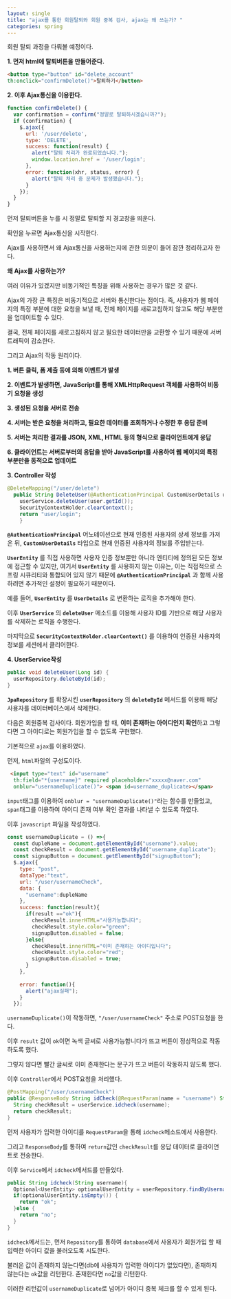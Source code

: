 ```yaml
---
layout: single
title: "ajax를 통한 회원탈퇴와 회원 중복 검사, ajax는 왜 쓰는가? "
categories: spring
---
```


회원 탈퇴 과정을 다뤄볼 예정이다.

**1. 먼저 html에 탈퇴버튼을 만들어준다.**

```html
<button type="button" id="delete_account"
th:onclick="confirmDelete()">탈퇴하기</button>
```

**2. 이후 Ajax통신을 이용한다.**

```javascript
function confirmDelete() {
  var confirmation = confirm("정말로 탈퇴하시겠습니까?");
  if (confirmation) {
    $.ajax({
      url: '/user/delete', 
      type: 'DELETE',
      success: function(result) {
        alert("탈퇴 처리가 완료되었습니다.");
        window.location.href = '/user/login'; 
      },
      error: function(xhr, status, error) {
        alert("탈퇴 처리 중 문제가 발생했습니다.");
      }
    });
  }
}
```

먼저 탈퇴버튼을 누를 시 정말로 탈퇴할 지 경고창을 띄운다.

확인을 누르면 Ajax통신을 시작한다.

Ajax를 사용하면서 왜 Ajax통신을 사용하는지에 관한 의문이 들어 잠깐 정리하고자 한다.

**왜 Ajax를 사용하는가?**

여러 이유가 있겠지만 비동기적인 특징을 위해 사용하는 경우가 많은 것 같다.

Ajax의 가장 큰 특징은 비동기적으로 서버와 통신한다는 점이다. 즉, 사용자가 웹 페이지의 특정 부분에 대한 요청을 보낼 때, 전체 페이지를 새로고침하지 않고도 해당 부분만을 업데이트할 수 있다.

결국, 전체 페이지를 새로고침하지 않고 필요한 데이터만을 교환할 수 있기 때문에 서버 트래픽이 감소한다. 

그리고 Ajax의 작동 원리이다.

**1. 버튼 클릭, 폼 제출 등에 의해 이벤트가 발생**

**2. 이벤트가 발생하면, JavaScript를 통해 XMLHttpRequest 객체를 사용하여 비동기 요청을 생성**

**3. 생성된 요청을 서버로 전송**

**4. 서버는 받은 요청을 처리하고, 필요한 데이터를 조회하거나 수정한 후 응답 준비**

**5. 서버는 처리한 결과를 JSON, XML, HTML 등의 형식으로 클라이언트에게 응답**

**6. 클라이언트는 서버로부터의 응답을 받아 JavaScript를 사용하여 웹 페이지의 특정 부분만을 동적으로 업데이트**

**3. Controller 작성**

```java
@DeleteMapping("/user/delete")
  public String DeleteUser(@AuthenticationPrincipal CustomUserDetails user) {
    userService.deleteUser(user.getId());		
    SecurityContextHolder.clearContext();
    return "user/login";
	}
```

**`@AuthenticationPrincipal`** 어노테이션으로 현재 인증된 사용자의 상세 정보를 가져온 뒤, **`CustomUserDetails`** 타입으로 현재 인증된 사용자의 정보를 주입받는다. 

**`UserEntity`** 를 직접 사용하면 사용자 인증 정보뿐만 아니라 엔티티에 정의된 모든 정보에 접근할 수 있지만, 여기서 **`UserEntity`** 를 사용하지 않는 이유는, 이는 직접적으로 스프링 시큐리티와 통합되어 있지 않기 때문에 **`@AuthenticationPrincipal`** 과 함께 사용하려면 추가적인 설정이 필요하기 때문이다. 

예를 들어, **`UserEntity`** 를 **`UserDetails`** 로 변환하는 로직을 추가해야 한다. 

이후 **`UserService`** 의 **`deleteUser`** 메소드를 이용해 사용자 ID를 기반으로 해당 사용자를 삭제하는 로직을 수행한다.

마지막으로 **`SecurityContextHolder.clearContext()`** 를 이용하여 인증된 사용자의 정보를 세션에서 클리어한다. 

**4. UserService작성**

```java
public void deleteUser(Long id) {
  userRepository.deleteById(id);
}
```

 **`JpaRepository`** 를 확장시킨 **`userRepository`** 의 **`deleteById`** 메서드를 이용해 해당 사용자를 데이터베이스에서 삭제한다.


다음은 회원중복 검사이다. 회원가입을 할 때, **이미 존재하는 아이디인지 확인**하고 그렇다면 그 아이디로는 회원가입을 할 수 없도록 구현했다.

기본적으로 `ajax`를 이용하였다.

먼저, `html`파일의 구성도이다.

```html
 <input type="text" id="username"
  th:field="*{username}" required placeholder="xxxxx@naver.com"
  onblur="usernameDuplicate()"> <span id=username_duplicate></span>
```

`input`태그를 이용하여 `onblur = "usernameDuplicate()"`라는 함수를 만들었고,
`span`태그를 이용하여 아이디 존재 여부 확인 결과를 나타낼 수 있도록 하였다.

이후 `javascript` 파일을 작성하였다.

```javascript
const usernameDuplicate = () =>{
  const dupleName = document.getElementById("username").value;
  const checkResult = document.getElementById("username_duplicate");
  const signupButton = document.getElementById("signupButton");
  $.ajax({
    type: "post",
    dataType:"text",
    url: "/user/usernameCheck",
    data: {
      "username":dupleName
    },
    success: function(result){
      if(result =="ok"){
        checkResult.innerHTML="사용가능합니다";
        checkResult.style.color="green";
        signupButton.disabled = false;
      }else{
        checkResult.innerHTML="이미 존재하는 아이디입니다";
        checkResult.style.color="red";
        signupButton.disabled = true;
      }
    },
    
    error: function(){
      alert("ajax실패");
    }
  });
```

`usernameDuplicate()`이 작동하면, `"/user/usernameCheck"` 주소로 POST요청을 한다. 

이후 `result` 값이 `ok`이면 녹색 글씨로 사용가능합니다가 뜨고 버튼이 정상적으로 작동하도록 했다.

그렇지 않다면 빨간 글씨로 이미 존재한다는 문구가 뜨고 버튼이 작동하지 않도록 했다.

이후 `Controller`에서 POST요청을 처리했다.

```java
@PostMapping("/user/usernameCheck")
public @ResponseBody String idCheck(@RequestParam(name = "username") String username) {
  String checkResult = userService.idcheck(username);
  return checkResult;
}
```

먼저 사용자가 입력한 아이디를 `RequestParam`을 통해 `idcheck`메소드에서 사용한다.

그리고 `ResponseBody`를 통하여 `return`값인 `checkResult`를 응답 데이터로 클라이언트로 전송한다.

이후 `Service`에서 `idcheck`메서드를 만들었다.

```java
public String idcheck(String username){
  Optional<UserEntity> optionalUserEntity = userRepository.findByUsername(username);
  if(optionalUserEntity.isEmpty()) {
    return "ok";
  }else {
    return "no";
  }
}
```

`idcheck`메서드는, 먼저 `Repository`를 통하여 `database`에서 사용자가 회원가입 할 때 입력한 아이디 값을 불러오도록 시도한다.

불러온 값이 존재하지 않는다면(db에 사용자가 입력한 아이디가 없었다면), 존재하지 않는다는 `ok`값을 리턴한다. 존재한다면 `no`값을 리턴한다.

이러한 리턴값이 `usernameDuplicate`로 넘어가 아이디 중복 체크를 할 수 있게 된다.









